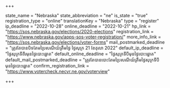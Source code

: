 +++

state_name = "Nebraska"
state_abbreviation = "ne"
is_state = "true"
registration_type = "online"
translationKey = "Nebraska"
type = "register"
ip_deadline = "2022-10-28"
online_deadline = "2022-10-21"
hp_link = "https://sos.nebraska.gov/elections/2020-elections"
registration_link = "https://www.nebraska.gov/apps-sos-voter-registration/"
more_info_link = "https://sos.nebraska.gov/elections/voter-forms"
mail_postmarked_deadline = "ត្រូវតែបានបិទតែមប្រៃសណីយ៍ត្រឹមថ្ងៃ​ ថ្ងៃសុក្រ 21 ខែតុលា 2022"
default_ip_deadline = "ថ្ងៃសុក្រទីពីរមុនថ្ងៃបោះឆ្នោត"
default_online_deadline = "ថ្ងៃសុក្រទីបីមុនថ្ងៃបោះឆ្នោត"
default_mail_postmarked_deadline = "ត្រូវតែបានបោះតែមប្រៃសណីយ៍ត្រឹមថ្ងៃសុក្រទីបីមុនថ្ងៃបោះឆ្នោត"
confirm_registration_link = "https://www.votercheck.necvr.ne.gov/voterview"

+++